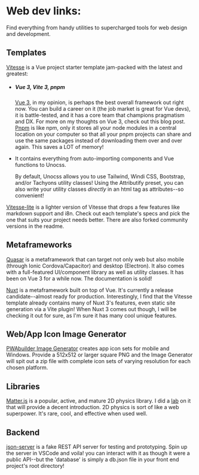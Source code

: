 # Web dev links:

Find everything from handy utilities to supercharged tools for web design and development.

## Templates

[Vitesse](https://github.com/antfu/vitesse) is a Vue project starter template jam-packed with the latest and greatest:
- ##### Vue 3, Vite 3, pnpm
    [Vue 3](https://vuejs.org/), in my opinion, is perhaps the best overall framework out right now. You can build a career on it (the job market is great for Vue devs), it is battle-tested, and it has a core team that champions pragmatism and DX. For more on my thoughts on Vue 3, check out this <router-link to='/blog/002'>blog post</router-link>.
    [Pnpm](https://pnpm.io/) is like npm, only it stores all your node modules in a central location on your computer so that all your pnpm projects can share and use the same packages instead of downloading them over and over again. This saves a LOT of memory!

- It contains everything from auto-importing components and Vue functions to Unocss.

  By default, Unocss allows you to use Tailwind, Windi CSS, Bootstrap, and/or Tachyons utility classes! Using the Attributify preset, you can also write your utility classes *directly* in an html tag as attributes--so convenient!

[Vitesse-lite](https://github.com/antfu/vitesse-lite) is a lighter version of Vitesse that drops a few features like markdown support and i8n. Check out each template's specs and pick the one that suits your project needs better. There are also forked community versions in the readme.

## Metaframeworks

[Quasar](https://quasar.dev) is a metaframework that can target not only web but also mobile (through Ionic Cordova/Capacitor) and desktop (Electron). It also comes with a full-featured UI/component library as well as utility classes. It has been on Vue 3 for a while now. The documentation is solid!

[Nuxt](https://v3.nuxtjs.org/) is a metaframework built on top of Vue. It's currently a release candidate--almost ready for production. Interestingly, I find that the Vitesse template already contains many of Nuxt 3's features, even static site generation via a Vite plugin! When Nuxt 3 comes out though, I will be checking it out for sure, as I'm sure it has many cool unique features.

## Web/App Icon Image Generator

[PWAbuilder Image Generator](https://www.pwabuilder.com/imageGenerator) creates app icon sets for mobile and Windows. Provide a 512x512 or larger square PNG and the Image Generator will spit out a zip file with complete icon sets of varying resolution for each chosen platform.

## Libraries

[Matter.js](https://brm.io/matter-js/docs/) is a popular, active, and mature 2D physics library. I did a [lab](https://dannydevs.com/lab/lab005) on it that will provide a decent introduction. 2D physics is sort of like a web superpower. It's rare, cool, and effective when used well.

## Backend

[json-server](https://www.npmjs.com/package/json-server) is a fake REST API server for testing and prototyping. Spin up the server in VSCode and voila! you can interact with it as though it were a public API--but the 'database' is simply a db.json file in your front end project's root directory!
